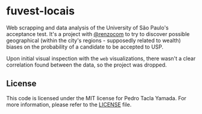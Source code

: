 fuvest-locais
=============
Web scrapping and data analysis of the University of São Paulo's acceptance
test. It's a project with [@renzocom](https://github.com/renzocom) to try to
discover possible geographical (within the city's regions - supposedly related
to wealth) biases on the probability of a candidate to be accepted to USP.

Upon initial visual inspection with the `web` visualizations, there wasn't a
clear correlation found between the data, so the project was dropped.

License
-------
This code is licensed under the MIT license for Pedro Tacla Yamada. For more
information, please refer to the [LICENSE](/LICENSE) file.
